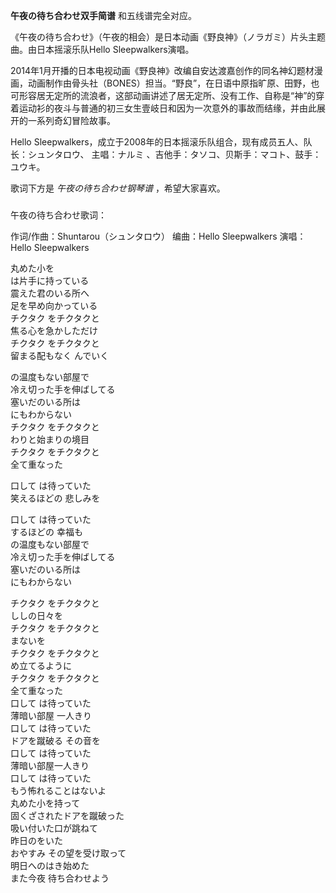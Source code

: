 

**午夜の待ち合わせ双手简谱** 和五线谱完全对应。  
  
《午夜の待ち合わせ》（午夜的相会）是日本动画《野良神》（ノラガミ）片头主题曲。由日本摇滚乐队Hello Sleepwalkers演唱。  
  
2014年1月开播的日本电视动画《野良神》改编自安达渡嘉创作的同名神幻题材漫画，动画制作由骨头社（BONES）担当。“野良”，在日语中原指旷原、田野，也可形容居无定所的流浪者，这部动画讲述了居无定所、没有工作、自称是“神”的穿着运动衫的夜斗与普通的初三女生壹岐日和因为一次意外的事故而结缘，并由此展开的一系列奇幻冒险故事。  
  
Hello Sleepwalkers，成立于2008年的日本摇滚乐队组合，现有成员五人、队长：シュンタロウ、 主唱：ナルミ
、吉他手：タソコ、贝斯手：マコト、鼓手：ユウキ。  
  
歌词下方是 _午夜の待ち合わせ钢琴谱_ ，希望大家喜欢。

###  
午夜の待ち合わせ歌词：

作词/作曲：Shuntarou（シュンタロウ） 编曲：Hello Sleepwalkers 演唱：Hello Sleepwalkers

  
丸めた小を  
は片手に持っている  
震えた君のいる所へ  
足を早め向かっている  
チクタク をチクタクと  
焦る心を急かしただけ  
チクタク をチクタクと  
留まる配もなく んでいく

の温度もない部屋で  
冷え切った手を伸ばしてる  
塞いだのいる所は  
にもわからない  
チクタク をチクタクと  
わりと始まりの境目  
チクタク をチクタクと  
全て重なった

口して は待っていた  
笑えるほどの 悲しみを

口して は待っていた  
するほどの 幸福も  
の温度もない部屋で  
冷え切った手を伸ばしてる  
塞いだのいる所は  
にもわからない

チクタク をチクタクと  
ししの日々を  
チクタク をチクタクと  
まないを  
チクタク をチクタクと  
め立てるように  
チクタク をチクタクと  
全て重なった  
口して は待っていた  
薄暗い部屋 一人きり  
口して は待っていた  
ドアを蹴破る その音を  
口して は待っていた  
薄暗い部屋一人きり  
口して は待っていた  
もう怖れることはないよ  
丸めた小を持って  
固くざされたドアを蹴破った  
吸い付いた口が跳ねて  
昨日のをいた  
おやすみ その望を受け取って  
明日へのはき始めた  
また今夜 待ち合わせよう

